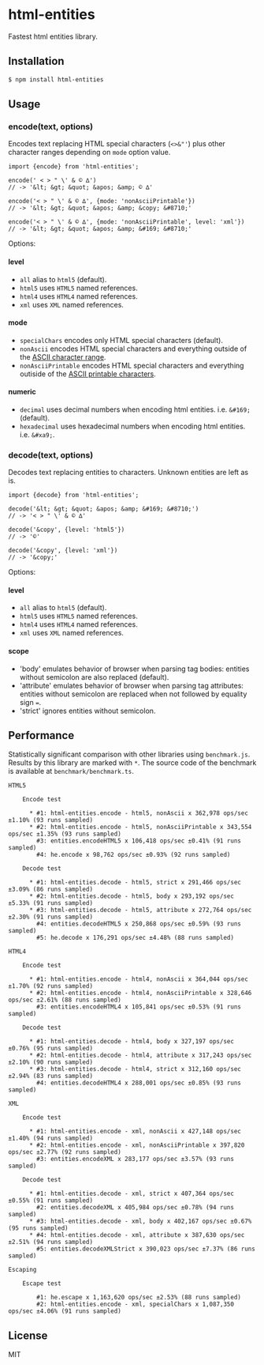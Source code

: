 html-entities
=============

Fastest html entities library.


Installation
------------

```bash
$ npm install html-entities
```

Usage
-----

### encode(text, options)

Encodes text replacing HTML special characters (`<>&"'`) plus other character ranges depending on `mode` option value.

```
import {encode} from 'html-entities';

encode(' < > " \' & © ∆')
// -> '&lt; &gt; &quot; &apos; &amp; © ∆'

encode('< > " \' & © ∆', {mode: 'nonAsciiPrintable'})
// -> '&lt; &gt; &quot; &apos; &amp; &copy; &#8710;'

encode('< > " \' & © ∆', {mode: 'nonAsciiPrintable', level: 'xml'})
// -> '&lt; &gt; &quot; &apos; &amp; &#169; &#8710;'
```

Options:

#### level

 * `all` alias to `html5` (default).
 * `html5` uses `HTML5` named references.
 * `html4` uses `HTML4` named references.
 * `xml` uses `XML` named references.

#### mode

 * `specialChars` encodes only HTML special characters (default).
 * `nonAscii` encodes HTML special characters and everything outside of the [ASCII character range](https://en.wikipedia.org/wiki/ASCII).
 * `nonAsciiPrintable` encodes HTML special characters and everything outiside of the [ASCII printable characters](https://en.wikipedia.org/wiki/ASCII#Printable_characters).

#### numeric

 * `decimal` uses decimal numbers when encoding html entities. i.e. `&#169;` (default).
 * `hexadecimal` uses hexadecimal numbers when encoding html entities. i.e. `&#xa9;`.


### decode(text, options)

Decodes text replacing entities to characters. Unknown entities are left as is.

```
import {decode} from 'html-entities';

decode('&lt; &gt; &quot; &apos; &amp; &#169; &#8710;')
// -> '< > " \' & © ∆'

decode('&copy', {level: 'html5'})
// -> '©'

decode('&copy', {level: 'xml'})
// -> '&copy;'
```

Options:

#### level

 * `all` alias to `html5` (default).
 * `html5` uses `HTML5` named references.
 * `html4` uses `HTML4` named references.
 * `xml` uses `XML` named references.

#### scope

 * 'body' emulates behavior of browser when parsing tag bodies: entities without semicolon are also replaced (default).
 * 'attribute' emulates behavior of browser when parsing tag attributes: entities without semicolon are replaced when not followed by equality sign `=`.
 * 'strict' ignores entities without semicolon.

Performance
-----------

Statistically significant comparison with other libraries using `benchmark.js`.
Results by this library are marked with `*`.
The source code of the benchmark is available at `benchmark/benchmark.ts`.

```
HTML5

    Encode test

      * #1: html-entities.encode - html5, nonAscii x 362,978 ops/sec ±1.10% (93 runs sampled)
      * #2: html-entities.encode - html5, nonAsciiPrintable x 343,554 ops/sec ±1.35% (93 runs sampled)
        #3: entities.encodeHTML5 x 106,418 ops/sec ±0.41% (91 runs sampled)
        #4: he.encode x 98,762 ops/sec ±0.93% (92 runs sampled)

    Decode test

      * #1: html-entities.decode - html5, strict x 291,466 ops/sec ±3.09% (86 runs sampled)
      * #2: html-entities.decode - html5, body x 293,192 ops/sec ±5.33% (91 runs sampled)
      * #3: html-entities.decode - html5, attribute x 272,764 ops/sec ±2.30% (91 runs sampled)
        #4: entities.decodeHTML5 x 250,868 ops/sec ±0.59% (93 runs sampled)
        #5: he.decode x 176,291 ops/sec ±4.48% (88 runs sampled)

HTML4

    Encode test

      * #1: html-entities.encode - html4, nonAscii x 364,044 ops/sec ±1.70% (92 runs sampled)
      * #2: html-entities.encode - html4, nonAsciiPrintable x 328,646 ops/sec ±2.61% (88 runs sampled)
        #3: entities.encodeHTML4 x 105,841 ops/sec ±0.53% (91 runs sampled)

    Decode test

      * #1: html-entities.decode - html4, body x 327,197 ops/sec ±0.76% (95 runs sampled)
      * #2: html-entities.decode - html4, attribute x 317,243 ops/sec ±2.10% (90 runs sampled)
      * #3: html-entities.decode - html4, strict x 312,160 ops/sec ±2.94% (83 runs sampled)
        #4: entities.decodeHTML4 x 288,001 ops/sec ±0.85% (93 runs sampled)

XML

    Encode test

      * #1: html-entities.encode - xml, nonAscii x 427,148 ops/sec ±1.40% (94 runs sampled)
      * #2: html-entities.encode - xml, nonAsciiPrintable x 397,820 ops/sec ±2.77% (92 runs sampled)
        #3: entities.encodeXML x 283,177 ops/sec ±3.57% (93 runs sampled)

    Decode test

      * #1: html-entities.decode - xml, strict x 407,364 ops/sec ±0.55% (91 runs sampled)
        #2: entities.decodeXML x 405,984 ops/sec ±0.78% (94 runs sampled)
      * #3: html-entities.decode - xml, body x 402,167 ops/sec ±0.67% (95 runs sampled)
      * #4: html-entities.decode - xml, attribute x 387,630 ops/sec ±2.51% (94 runs sampled)
        #5: entities.decodeXMLStrict x 390,023 ops/sec ±7.37% (86 runs sampled)

Escaping

    Escape test

        #1: he.escape x 1,163,620 ops/sec ±2.53% (88 runs sampled)
        #2: html-entities.encode - xml, specialChars x 1,087,350 ops/sec ±4.06% (91 runs sampled)
```

License
-------

MIT
